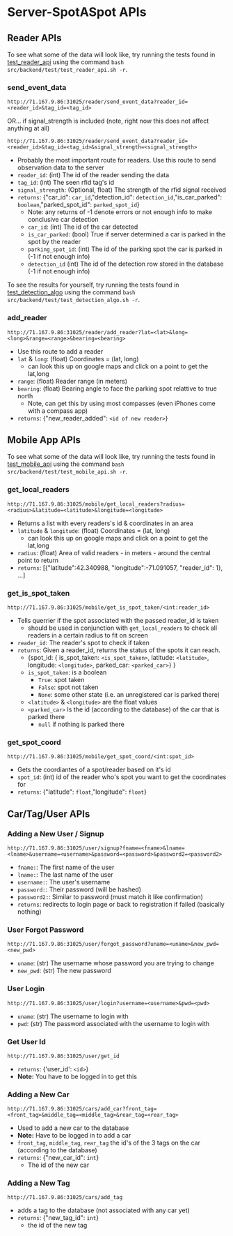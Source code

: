 # Server-SpotASpot APIs

## Reader APIs

To see what some of the data will look like, try running the tests found in
[test_reader_api](../src/backend/test/test_reader_api.sh) using the command `bash src/backend/test/test_reader_api.sh -r`.

### send_event_data

`http://71.167.9.86:31025/reader/send_event_data?reader_id=<reader_id>&tag_id=<tag_id>`

OR... if signal_strength is included (note, right now this does not affect anything at all)

`http://71.167.9.86:31025/reader/send_event_data?reader_id=<reader_id>&tag_id=<tag_id>&signal_strength=<signal_strength>`


- Probably the most important route for readers. Use this route to send observation data to the server
- `reader_id`: (int) The id of the reader sending the data
- `tag_id`: (int) The seen rfid tag's id
- `signal_strength`: (Optional, float) The strength of the rfid signal received
- `returns`: {"car_id": `car_id`,"detection_id": `detection_id`,"is_car_parked": `boolean`,"parked_spot_id": `parked_spot_id`}
  - Note: any returns of -1 denote errors or not enough info to make conclusive car detection
  - `car_id`: (int) The id of the car detected
  - `is_car_parked`: (bool) True if server determined a car is parked in the spot by the reader
  - `parking_spot_id`: (int) The id of the parking spot the car is parked in (-1 if not enough info)
  - `detection_id` (int) The id of the detection row stored in the database (-1 if not enough info)

To see the results for yourself, try running the tests found in
[test_detection_algo](../src/backend/test/test_detection_algo.sh) using the command `bash src/backend/test/test_detection_algo.sh -r`.


### add_reader

`http://71.167.9.86:31025/reader/add_reader?lat=<lat>&long=<long>&range=<range>&bearing=<bearing>`
- Use this route to add a reader
- `lat` & `long`: (float) Coordinates = (lat, long)
  - can look this up on google maps and click on a point to get the lat,long
- `range`: (float) Reader range (in meters)
- `bearing`: (float) Bearing angle to face the parking spot relattive to true north
  - Note, can get this by using most compasses (even iPhones come with a compass app)
- `returns`: {"new_reader_added": `<id of new reader>`}

## Mobile App APIs

To see what some of the data will look like, try running the tests found in
[test_mobile_api](../src/backend/test/test_mobile_api.sh) using the command `bash src/backend/test/test_mobile_api.sh -r`.


### get_local_readers

`http://71.167.9.86:31025/mobile/get_local_readers?radius=<radius>&latitude=<latitude>&longitude=<longitude>`
- Returns a list with every readers's id & coordinates in an area
- `latitude` & `longitude`: (float) Coordinates = (lat, long)
  - can look this up on google maps and click on a point to get the lat,long
- `radius`: (float) Area of valid readers - in meters - around the central point to return
- `returns`: [{"latitude":42.340988, "longitude":-71.091057, "reader_id": 1}, ...]

### get_is_spot_taken

`http://71.167.9.86:31025/mobile/get_is_spot_taken/<int:reader_id>`
- Tells querrier if the spot associated with the passed reader_id is taken
  - should be used in conjunction with `get_local_readers` to check all readers in a certain radius to fit on screen
- `reader_id`: The reader's spot to check if taken
- `returns`: Given a reader_id, returns the status of the spots it can reach.
  - {spot_id: {
      is_spot_taken: `<is_spot_taken>`,
      latitude: `<latitude>`,
      longitude: `<longitude>`,
      parked_car: `<parked_car>`}
    }
  - `is_spot_taken`: is a boolean
    - `True`: spot taken
    - `False`: spot not taken
    - `None`: some other state (i.e. an unregistered car is parked there)
  - `<latitude>` & `<longitude>` are the float values
  - `<parked_car>` Is the id (according to the database) of the car that is parked there
    - `null` if nothing is parked there

### get_spot_coord

`http://71.167.9.86:31025/mobile/get_spot_coord/<int:spot_id>`
- Gets the coordiantes of a spot/reader based on it's id
- `spot_id`: (int) id of the reader who's spot you want to get the coordinates for
- `returns`: {"latitude": `float`,"longitude": `float`}

## Car/Tag/User APIs

### Adding a New User / Signup

`http://71.167.9.86:31025/user/signup?fname=<fname>&lname=<lname>&username=<username>&password=<password>&password2=<password2>`

- `fname:`: The first name of the user
- `lname:`: The last name of the user
- `username:`: The user's username
- `password:`: Their password (will be hashed)
- `password2:`: Similar to password (must match it like confirmation)
- `returns`: redirects to login page or back to registration if failed (basically nothing)


### User Forgot Password

`http://71.167.9.86:31025/user/forgot_password?uname=<uname>&new_pwd=<new_pwd>`
- `uname`: (str) The username whose password you are trying to change
- `new_pwd`: (str) The new password

### User Login

`http://71.167.9.86:31025/user/login?username=<username>&pwd=<pwd>`
- `uname`: (str) The username to login with
- `pwd`: (str) The password associated with the username to login with

### Get User Id

`http://71.167.9.86:31025/user/get_id`
- `returns`: {'user_id': `<id>`}
- **Note:** You have to be logged in to get this
### Adding a New Car

`http://71.167.9.86:31025/cars/add_car?front_tag=<front_tag>&middle_tag=<middle_tag>&rear_tag=<rear_tag>`
- Used to add a new car to the database
- **Note:** Have to be logged in to add a car
- `front_tag`, `middle_tag`, `rear_tag` the id's of the 3 tags on the car (according to the database)
- `returns`: {"new_car_id": `int`}
  - The id of the new car

### Adding a New Tag

`http://71.167.9.86:31025/cars/add_tag`
- adds a tag to the database (not associated with any car yet)
- `returns`: {"new_tag_id": `int`}
  - the id of the new tag


